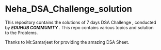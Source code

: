 # Neha_DSA_Challenge_solution
This repository contains the solutions of 7 days DSA Challenge , conducted by 
***EDUHUB COMMUNITY*** .
This repo contains various topics and solution to the Problems.

Thanks to Mr.Samarjeet for providing the amazing DSA Sheet.

